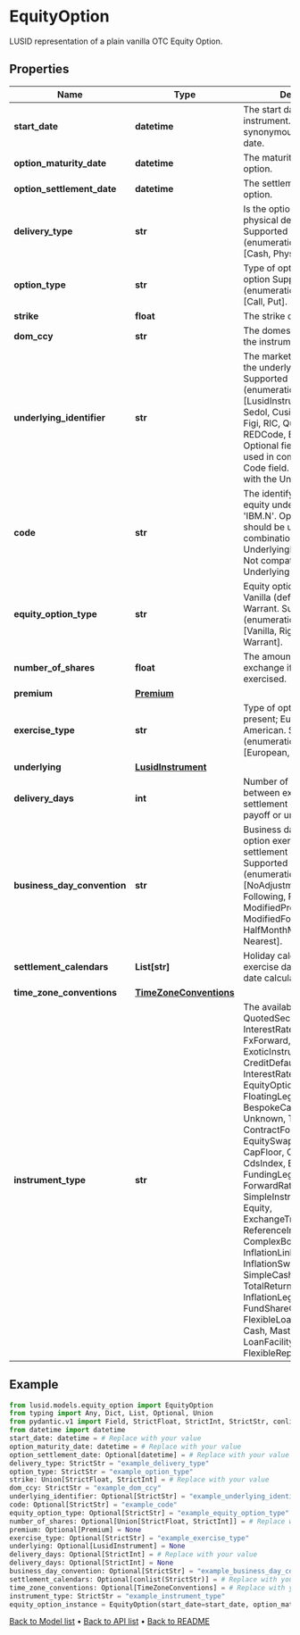 # EquityOption

LUSID representation of a plain vanilla OTC Equity Option.
## Properties
Name | Type | Description | Notes
------------ | ------------- | ------------- | -------------
**start_date** | **datetime** | The start date of the instrument. This is normally synonymous with the trade-date. | 
**option_maturity_date** | **datetime** | The maturity date of the option. | 
**option_settlement_date** | **datetime** | The settlement date of the option. | [optional] 
**delivery_type** | **str** | Is the option cash settled or physical delivery of option  Supported string (enumeration) values are: [Cash, Physical]. | 
**option_type** | **str** | Type of optionality for the option  Supported string (enumeration) values are: [Call, Put]. | 
**strike** | **float** | The strike of the option. | 
**dom_ccy** | **str** | The domestic currency of the instrument. | 
**underlying_identifier** | **str** | The market identifier type of the underlying code, e.g RIC.  Supported string (enumeration) values are: [LusidInstrumentId, Isin, Sedol, Cusip, ClientInternal, Figi, RIC, QuotePermId, REDCode, BBGId, ICECode]. Optional field, should be used in combination with the Code field. Not compatible with the Underlying field. | [optional] 
**code** | **str** | The identifying code for the equity underlying, e.g. &#39;IBM.N&#39;. Optional field, should be used in combination with the UnderlyingIdentifier field. Not compatible with the Underlying field. | [optional] 
**equity_option_type** | **str** | Equity option types. E.g. Vanilla (default), RightsIssue, Warrant.  Supported string (enumeration) values are: [Vanilla, RightsIssue, Warrant]. | [optional] 
**number_of_shares** | **float** | The amount of shares to exchange if the option is exercised. | [optional] 
**premium** | [**Premium**](Premium.md) |  | [optional] 
**exercise_type** | **str** | Type of optionality that is present; European, American.  Supported string (enumeration) values are: [European, American]. | [optional] 
**underlying** | [**LusidInstrument**](LusidInstrument.md) |  | [optional] 
**delivery_days** | **int** | Number of business days between exercise date and settlement of the option payoff or underlying. | [optional] 
**business_day_convention** | **str** | Business day convention for option exercise date to settlement date calculation. Supported string (enumeration) values are: [NoAdjustment, Previous, P, Following, F, ModifiedPrevious, MP, ModifiedFollowing, MF, HalfMonthModifiedFollowing, Nearest]. | [optional] 
**settlement_calendars** | **List[str]** | Holiday calendars for option exercise date to settlement date calculation. | [optional] 
**time_zone_conventions** | [**TimeZoneConventions**](TimeZoneConventions.md) |  | [optional] 
**instrument_type** | **str** | The available values are: QuotedSecurity, InterestRateSwap, FxForward, Future, ExoticInstrument, FxOption, CreditDefaultSwap, InterestRateSwaption, Bond, EquityOption, FixedLeg, FloatingLeg, BespokeCashFlowsLeg, Unknown, TermDeposit, ContractForDifference, EquitySwap, CashPerpetual, CapFloor, CashSettled, CdsIndex, Basket, FundingLeg, FxSwap, ForwardRateAgreement, SimpleInstrument, Repo, Equity, ExchangeTradedOption, ReferenceInstrument, ComplexBond, InflationLinkedBond, InflationSwap, SimpleCashFlowLoan, TotalReturnSwap, InflationLeg, FundShareClass, FlexibleLoan, UnsettledCash, Cash, MasteredInstrument, LoanFacility, FlexibleDeposit, FlexibleRepo | 
## Example

```python
from lusid.models.equity_option import EquityOption
from typing import Any, Dict, List, Optional, Union
from pydantic.v1 import Field, StrictFloat, StrictInt, StrictStr, conlist, constr, validator
from datetime import datetime
start_date: datetime = # Replace with your value
option_maturity_date: datetime = # Replace with your value
option_settlement_date: Optional[datetime] = # Replace with your value
delivery_type: StrictStr = "example_delivery_type"
option_type: StrictStr = "example_option_type"
strike: Union[StrictFloat, StrictInt] = # Replace with your value
dom_ccy: StrictStr = "example_dom_ccy"
underlying_identifier: Optional[StrictStr] = "example_underlying_identifier"
code: Optional[StrictStr] = "example_code"
equity_option_type: Optional[StrictStr] = "example_equity_option_type"
number_of_shares: Optional[Union[StrictFloat, StrictInt]] = # Replace with your value
premium: Optional[Premium] = None
exercise_type: Optional[StrictStr] = "example_exercise_type"
underlying: Optional[LusidInstrument] = None
delivery_days: Optional[StrictInt] = # Replace with your value
delivery_days: Optional[StrictInt] = None
business_day_convention: Optional[StrictStr] = "example_business_day_convention"
settlement_calendars: Optional[conlist(StrictStr)] = # Replace with your value
time_zone_conventions: Optional[TimeZoneConventions] = # Replace with your value
instrument_type: StrictStr = "example_instrument_type"
equity_option_instance = EquityOption(start_date=start_date, option_maturity_date=option_maturity_date, option_settlement_date=option_settlement_date, delivery_type=delivery_type, option_type=option_type, strike=strike, dom_ccy=dom_ccy, underlying_identifier=underlying_identifier, code=code, equity_option_type=equity_option_type, number_of_shares=number_of_shares, premium=premium, exercise_type=exercise_type, underlying=underlying, delivery_days=delivery_days, business_day_convention=business_day_convention, settlement_calendars=settlement_calendars, time_zone_conventions=time_zone_conventions, instrument_type=instrument_type)

```

[Back to Model list](../README.md#documentation-for-models) &#8226; [Back to API list](../README.md#documentation-for-api-endpoints) &#8226; [Back to README](../README.md)

